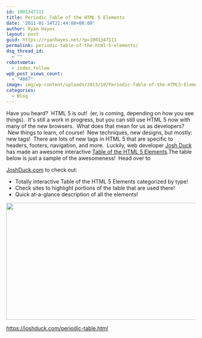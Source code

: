 ```yaml
---
id: 1001347111
title: Periodic Table of the HTML 5 Elements
date: '2011-01-14T21:44:08+00:00'
author: Ryan Hayes
layout: post
guid: https://ryanhayes.net/?p=1001347111
permalink: periodic-table-of-the-html-5-elements/
dsq_thread_id:
  - ""
robotsmeta:
  - index,follow
wpb_post_views_count:
  - "4867"
image: img/wp-content/uploads/2013/10/Periodic-Table-of-the-HTML5-Elements_fdhwiv.png
categories:
  - Blog
---
```

Have you heard?  HTML 5 is out!  (er, is coming, depending on how you see things).  It's still a work in progress, but you can still use HTML 5 now with many of the new browsers.  What does that mean for us as developers?  New things to learn, of course!  New techniques, new designs, but mostly: new tags!  There are lots of new tags in HTML 5 that are specific to headers, footers, navigation, and more.  Luckily, web developer [Josh Duck](https://joshduck.com/) has made an awesome interactive [Table of the HTML 5 Elements](https://joshduck.com/periodic-table.html).<!--more-->The table below is just a sample of the awesomeness!  Head over to 

[JoshDuck.com](https://joshduck.com/periodic-table.html) to check out:

  * Totally interactive Table of the HTML 5 Elements categorized by type!
  * Check sites to highlight portions of the table that are used there!
  * Quick at-a-glance description of all the elements!

<p style="text-align: center;">
  <a href="https://joshduck.com/periodic-table.html"><img class="size-full wp-image-1001347112 aligncenter" title="Periodic Table of the HTML5 Elements" src="https://ryanhayes.wpengine.comimg/wp-content/uploads/2013/10/Periodic-Table-of-the-HTML5-Elements_fdhwiv.png" alt="" width="528" height="310" srcset="https://ryanhayes.netimg/wp-content/uploads/2013/10/Periodic-Table-of-the-HTML5-Elements_fdhwiv.png 978w, https://ryanhayes.netimg/wp-content/uploads/2013/10/Periodic-Table-of-the-HTML5-Elements_fdhwiv-300x175.png 300w" sizes="(max-width: 528px) 100vw, 528px" /></a>
</p>

<https://joshduck.com/periodic-table.html>
